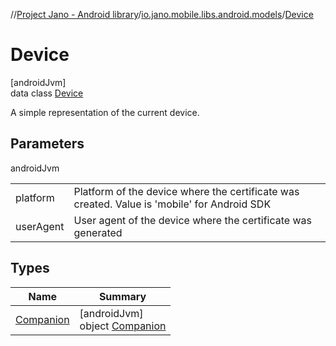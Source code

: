//[Project Jano - Android library](../../../index.md)/[io.jano.mobile.libs.android.models](../index.md)/[Device](index.md)

# Device

[androidJvm]\
data class [Device](index.md)

A simple representation of the current device.

## Parameters

androidJvm

| | |
|---|---|
| platform | Platform of the device where the certificate was created. Value is 'mobile' for Android SDK |
| userAgent | User agent of the device where the certificate was generated |

## Types

| Name | Summary |
|---|---|
| [Companion](-companion/index.md) | [androidJvm]<br>object [Companion](-companion/index.md) |
